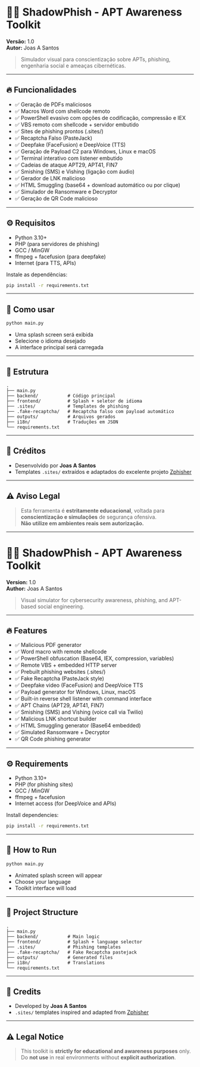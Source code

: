 # 🕵️‍♂️ ShadowPhish - APT Awareness Toolkit

**Versão:** 1.0  
**Autor:** Joas A Santos

> Simulador visual para conscientização sobre APTs, phishing, engenharia social e ameaças cibernéticas.

---

## 🔥 Funcionalidades

- ✅ Geração de PDFs maliciosos
- ✅ Macros Word com shellcode remoto
- ✅ PowerShell evasivo com opções de codificação, compressão e IEX
- ✅ VBS remoto com shellcode + servidor embutido
- ✅ Sites de phishing prontos (.sites/)
- ✅ Recaptcha Falso (PasteJack)
- ✅ Deepfake (FaceFusion) e DeepVoice (TTS)
- ✅ Geração de Payload C2 para Windows, Linux e macOS
- ✅ Terminal interativo com listener embutido
- ✅ Cadeias de ataque APT29, APT41, FIN7
- ✅ Smishing (SMS) e Vishing (ligação com áudio)
- ✅ Gerador de LNK malicioso
- ✅ HTML Smuggling (base64 + download automático ou por clique)
- ✅ Simulador de Ransomware e Decryptor
- ✅ Geração de QR Code malicioso

---

## ⚙️ Requisitos

- Python 3.10+
- PHP (para servidores de phishing)
- GCC / MinGW
- ffmpeg + facefusion (para deepfake)
- Internet (para TTS, APIs)

Instale as dependências:
```bash
pip install -r requirements.txt
```

---

## 🚀 Como usar

```bash
python main.py
```

- Uma splash screen será exibida
- Selecione o idioma desejado
- A interface principal será carregada

---

## 📁 Estrutura

```
.
├── main.py
├── backend/           # Código principal
├── frontend/          # Splash + seletor de idioma
├── .sites/            # Templates de phishing
├── .fake-recaptcha/   # Recaptcha falso com payload automático
├── outputs/           # Arquivos gerados
├── i18n/              # Traduções em JSON
└── requirements.txt
```

---

## 🙏 Créditos

- Desenvolvido por **Joas A Santos**
- Templates `.sites/` extraídos e adaptados do excelente projeto [Zphisher](https://github.com/htr-tech/zphisher)

---

## ⚠️ Aviso Legal

> Esta ferramenta é **estritamente educacional**, voltada para **conscientização e simulações** de segurança ofensiva.  
> **Não utilize em ambientes reais sem autorização.**

---

# 🕵️‍♂️ ShadowPhish - APT Awareness Toolkit

**Version:** 1.0  
**Author:** Joas A Santos

> Visual simulator for cybersecurity awareness, phishing, and APT-based social engineering.

---

## 🔥 Features

- ✅ Malicious PDF generator
- ✅ Word macro with remote shellcode
- ✅ PowerShell obfuscation (Base64, IEX, compression, variables)
- ✅ Remote VBS + embedded HTTP server
- ✅ Prebuilt phishing websites (.sites/)
- ✅ Fake Recaptcha (PasteJack style)
- ✅ Deepfake video (FaceFusion) and DeepVoice TTS
- ✅ Payload generator for Windows, Linux, macOS
- ✅ Built-in reverse shell listener with command interface
- ✅ APT Chains (APT29, APT41, FIN7)
- ✅ Smishing (SMS) and Vishing (voice call via Twilio)
- ✅ Malicious LNK shortcut builder
- ✅ HTML Smuggling generator (Base64 embedded)
- ✅ Simulated Ransomware + Decryptor
- ✅ QR Code phishing generator

---

## ⚙️ Requirements

- Python 3.10+
- PHP (for phishing sites)
- GCC / MinGW
- ffmpeg + facefusion
- Internet access (for DeepVoice and APIs)

Install dependencies:
```bash
pip install -r requirements.txt
```

---

## 🚀 How to Run

```bash
python main.py
```

- Animated splash screen will appear
- Choose your language
- Toolkit interface will load

---

## 📁 Project Structure

```
.
├── main.py
├── backend/           # Main logic
├── frontend/          # Splash + language selector
├── .sites/            # Phishing templates
├── .fake-recaptcha/   # Fake Recaptcha pastejack
├── outputs/           # Generated files
├── i18n/              # Translations
└── requirements.txt
```

---

## 🙏 Credits

- Developed by **Joas A Santos**
- `.sites/` templates inspired and adapted from [Zphisher](https://github.com/htr-tech/zphisher)

---

## ⚠️ Legal Notice

> This toolkit is **strictly for educational and awareness purposes** only.  
> Do **not use** in real environments without **explicit authorization**.
